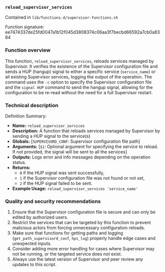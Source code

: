 ### `reload_supervisor_services`

Contained in `lib/functions.d/supervisor-functions.sh`

Function signature: ee7474337de25fd0047a1b12f045d3808374c06aa3f7becbd66592a7cb0a8384

### Function overview

This function, `reload_supervisor_services`, reloads services managed by Supervisor. It verifies the existence of the Supervisor configuration file and sends a HUP (hangup) signal to either a specific service (`service_name`) or all existing Supervisor services, logging the output of the operation. The command uses the `-c` option to specify the Supervisor configuration file and the `signal HUP` command to send the hangup signal, allowing for the configuration to be re-read without the need for a full Supervisor restart.

### Technical description

Definition Summary:
- **Name:** `reload_supervisor_services`
- **Description:** A function that reloads services managed by Supervisor by sending a HUP signal to the service(s)
- **Globals:** [`SUPERVISORD_CONF`: Supervisor configuration file path]
- **Arguments:** [`$1`: Optional argument for specifying the service to reload. If not provided, the signal will be sent to all the services]
- **Outputs:** Logs error and info messages depending on the operation status.
- **Returns:** 
  - `0` if the HUP signal was sent successfully,
  - `1` if the Supervisor configuration file was not found or not set,
  - `2` if the HUP signal failed to be sent.
- **Example Usage:** `reload_supervisor_services 'service_name'`

### Quality and security recommendations

1. Ensure that the Supervisor configuration file is secure and can only be edited by authorized users.
2. Restrict the services that can be targeted by this function to prevent malicious actors from forcing unnecessary configuration reloads.
3. Make sure that functions for getting paths and logging (`get_path_supervisord_conf`, `hps_log`) properly handle edge cases and unexpected inputs.
4. Consider adding more error handling for cases where Supervisor may not be running, or the targeted service does not exist.
5. Always use the latest version of Supervisor and peer review any updates to this script.

